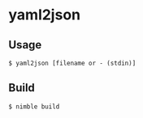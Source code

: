 # yaml2json

## Usage

```console
$ yaml2json [filename or - (stdin)]
```

## Build

```console
$ nimble build
```
